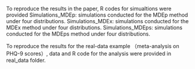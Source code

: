 To reproduce the results in the paper, R codes for simualtions were provided
Simulations_MDEp: simulations conducted for the MDEp method under four distributions.
Simulations_MDEx: simulations conducted for the MDEx method under four distributions.
Simulations_MDEps: simulations conducted for the MDEps method under four distributions.

To reproduce the results for the real-data example （meta-analysis on PHQ-9 scores）, data and R code for the analysis were provided in real_data folder. 
